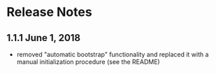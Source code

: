 # Release Notes #

## 1.1.1 June 1, 2018

- removed "automatic bootstrap" functionality and replaced it 
with a manual initialization procedure (see the README) 

